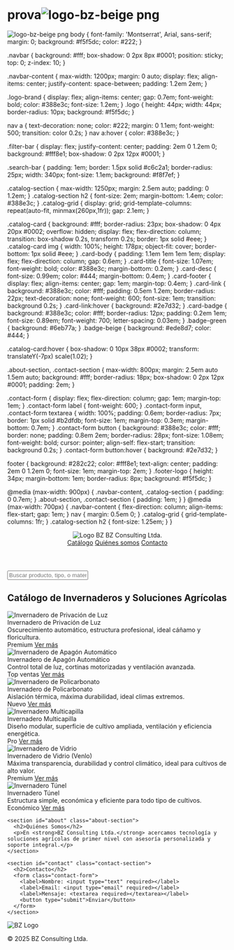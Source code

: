# prova![logo-bz-beige png](https://github.com/user-attachments/assets/0e875088-3926-4bc2-a043-5839af943c03)
![logo-bz-beige png](https://github.com/user-attachments/assets/0e875088-3926-4bc2-a043-5839af943c03)
body {
  font-family: 'Montserrat', Arial, sans-serif;
  margin: 0;
  background: #f5f5dc;
  color: #222;
}

.navbar {
  background: #fff;
  box-shadow: 0 2px 8px #0001;
  position: sticky;
  top: 0;
  z-index: 10;
}

.navbar-content {
  max-width: 1200px;
  margin: 0 auto;
  display: flex;
  align-items: center;
  justify-content: space-between;
  padding: 1.2em 2em;
}

.logo-brand {
  display: flex;
  align-items: center;
  gap: 0.7em;
  font-weight: bold;
  color: #388e3c;
  font-size: 1.2em;
}
.logo {
  height: 44px; width: 44px; border-radius: 10px; background: #f5f5dc;
}

nav a {
  text-decoration: none;
  color: #222;
  margin: 0 1.1em;
  font-weight: 500;
  transition: color 0.2s;
}
nav a:hover { color: #388e3c; }

.filter-bar {
  display: flex;
  justify-content: center;
  padding: 2em 0 1.2em 0;
  background: #fff8e1;
  box-shadow: 0 2px 12px #0001;
}

.search-bar {
  padding: 1em;
  border: 1.5px solid #c6c2a1;
  border-radius: 25px;
  width: 340px;
  font-size: 1.1em;
  background: #f8f7ef;
}

.catalog-section {
  max-width: 1250px;
  margin: 2.5em auto;
  padding: 0 1.2em;
}
.catalog-section h2 {
  font-size: 2em;
  margin-bottom: 1.4em;
  color: #388e3c;
}
.catalog-grid {
  display: grid;
  grid-template-columns: repeat(auto-fit, minmax(260px,1fr));
  gap: 2.1em;
}

.catalog-card {
  background: #fff;
  border-radius: 23px;
  box-shadow: 0 4px 20px #0002;
  overflow: hidden;
  display: flex;
  flex-direction: column;
  transition: box-shadow 0.2s, transform 0.2s;
  border: 1px solid #eee;
}
.catalog-card img {
  width: 100%;
  height: 178px;
  object-fit: cover;
  border-bottom: 1px solid #eee;
}
.card-body {
  padding: 1.1em 1em 1em 1em;
  display: flex;
  flex-direction: column;
  gap: 0.6em;
}
.card-title {
  font-size: 1.07em;
  font-weight: bold;
  color: #388e3c;
  margin-bottom: 0.2em;
}
.card-desc {
  font-size: 0.99em;
  color: #444;
  margin-bottom: 0.4em;
}
.card-footer {
  display: flex;
  align-items: center;
  gap: 1em;
  margin-top: 0.4em;
}
.card-link {
  background: #388e3c;
  color: #fff;
  padding: 0.5em 1.2em;
  border-radius: 22px;
  text-decoration: none;
  font-weight: 600;
  font-size: 1em;
  transition: background 0.2s;
}
.card-link:hover { background: #2e7d32; }
.card-badge {
  background: #388e3c;
  color: #fff;
  border-radius: 12px;
  padding: 0.2em 1em;
  font-size: 0.89em;
  font-weight: 700;
  letter-spacing: 0.03em;
}
.badge-green { background: #6eb77a; }
.badge-beige { background: #ede8d7; color: #444; }

.catalog-card:hover {
  box-shadow: 0 10px 38px #0002;
  transform: translateY(-7px) scale(1.02);
}

.about-section, .contact-section {
  max-width: 800px;
  margin: 2.5em auto 1.5em auto;
  background: #fff;
  border-radius: 18px;
  box-shadow: 0 2px 12px #0001;
  padding: 2em;
}

.contact-form {
  display: flex;
  flex-direction: column;
  gap: 1em;
  margin-top: 1em;
}
.contact-form label {
  font-weight: 600;
}
.contact-form input, .contact-form textarea {
  width: 100%;
  padding: 0.6em;
  border-radius: 7px;
  border: 1px solid #b2dfdb;
  font-size: 1em;
  margin-top: 0.3em;
  margin-bottom: 0.7em;
}
.contact-form button {
  background: #388e3c;
  color: #fff;
  border: none;
  padding: 0.8em 2em;
  border-radius: 28px;
  font-size: 1.08em;
  font-weight: bold;
  cursor: pointer;
  align-self: flex-start;
  transition: background 0.2s;
}
.contact-form button:hover { background: #2e7d32; }

footer {
  background: #282c22;
  color: #fff8e1;
  text-align: center;
  padding: 2em 0 1.2em 0;
  font-size: 1em;
  margin-top: 2em;
}
.footer-logo {
  height: 34px;
  margin-bottom: 1em;
  border-radius: 8px;
  background: #f5f5dc;
}

@media (max-width: 900px) {
  .navbar-content, .catalog-section { padding: 0 0.7em; }
  .about-section, .contact-section { padding: 1em; }
}
@media (max-width: 700px) {
  .navbar-content { flex-direction: column; align-items: flex-start; gap: 1em; }
  nav { margin: 0.5em 0; }
  .catalog-grid { grid-template-columns: 1fr; }
  .catalog-section h2 { font-size: 1.25em; }
}<!DOCTYPE html>
<html lang="es">
<head>
  <meta charset="UTF-8">
  <meta name="viewport" content="width=device-width, initial-scale=1.0">
  <title>BZ Consulting Ltda. – Catálogo de Invernaderos</title>
  <link rel="stylesheet" href="style.css">
  <link href="https://fonts.googleapis.com/css?family=Montserrat:400,700&display=swap" rel="stylesheet">
</head>
<body>
  <header class="navbar">
    <div class="navbar-content">
      <div class="logo-brand">
        <img src="logo-bz-beige.png" alt="Logo BZ" class="logo">
        <span>BZ Consulting Ltda.</span>
      </div>
      <nav>
        <a href="#catalog">Catálogo</a>
        <a href="#about">Quiénes somos</a>
        <a href="#contact">Contacto</a>
      </nav>
    </div>
  </header>

  <!-- Filtro estilo Airbnb -->
  <section class="filter-bar">
    <input type="text" id="searchInput" class="search-bar" placeholder="Buscar producto, tipo, o material..." onkeyup="filterProducts()">
  </section>

  <!-- Catálogo de productos -->
  <main>
    <section id="catalog" class="catalog-section">
      <h2>Catálogo de Invernaderos y Soluciones Agrícolas</h2>
      <div class="catalog-grid" id="productsGrid">
        <!-- Tarjetas de producto -->
        <div class="catalog-card">
          <img src="https://www.lightdeprivation-greenhouse.com/images/products/Light-Deprivation-Greenhouse-1.jpg" alt="Invernadero de Privación de Luz">
          <div class="card-body">
            <div class="card-title">Invernadero de Privación de Luz</div>
            <div class="card-desc">Oscurecimiento automático, estructura profesional, ideal cáñamo y floricultura.</div>
            <div class="card-footer">
              <span class="card-badge">Premium</span>
              <a href="https://www.lightdeprivation-greenhouse.com/light-deprivation-greenhouse.html" class="card-link" target="_blank">Ver más</a>
            </div>
          </div>
        </div>
        <div class="catalog-card">
          <img src="https://www.lightdeprivation-greenhouse.com/images/products/Auto-Blackout-Greenhouse-1.jpg" alt="Invernadero de Apagón Automático">
          <div class="card-body">
            <div class="card-title">Invernadero de Apagón Automático</div>
            <div class="card-desc">Control total de luz, cortinas motorizadas y ventilación avanzada.</div>
            <div class="card-footer">
              <span class="card-badge badge-green">Top ventas</span>
              <a href="https://www.lightdeprivation-greenhouse.com/auto-blackout-greenhouse.html" class="card-link" target="_blank">Ver más</a>
            </div>
          </div>
        </div>
        <div class="catalog-card">
          <img src="https://www.lightdeprivation-greenhouse.com/images/products/Polycarbonate-Greenhouse-1.jpg" alt="Invernadero de Policarbonato">
          <div class="card-body">
            <div class="card-title">Invernadero de Policarbonato</div>
            <div class="card-desc">Aislación térmica, máxima durabilidad, ideal climas extremos.</div>
            <div class="card-footer">
              <span class="card-badge badge-beige">Nuevo</span>
              <a href="https://www.lightdeprivation-greenhouse.com/polycarbonate-greenhouse.html" class="card-link" target="_blank">Ver más</a>
            </div>
          </div>
        </div>
        <div class="catalog-card">
          <img src="https://www.lightdeprivation-greenhouse.com/images/products/Multi-Span-Greenhouse-1.jpg" alt="Invernadero Multicapilla">
          <div class="card-body">
            <div class="card-title">Invernadero Multicapilla</div>
            <div class="card-desc">Diseño modular, superficie de cultivo ampliada, ventilación y eficiencia energética.</div>
            <div class="card-footer">
              <span class="card-badge">Pro</span>
              <a href="https://www.lightdeprivation-greenhouse.com/multi-span-greenhouse.html" class="card-link" target="_blank">Ver más</a>
            </div>
          </div>
        </div>
        <div class="catalog-card">
          <img src="https://www.lightdeprivation-greenhouse.com/images/products/Glass-Greenhouse-1.jpg" alt="Invernadero de Vidrio">
          <div class="card-body">
            <div class="card-title">Invernadero de Vidrio (Venlo)</div>
            <div class="card-desc">Máxima transparencia, durabilidad y control climático, ideal para cultivos de alto valor.</div>
            <div class="card-footer">
              <span class="card-badge badge-beige">Premium</span>
              <a href="https://www.lightdeprivation-greenhouse.com/glass-greenhouse.html" class="card-link" target="_blank">Ver más</a>
            </div>
          </div>
        </div>
        <div class="catalog-card">
          <img src="https://www.lightdeprivation-greenhouse.com/images/products/Tunnel-Greenhouse-1.jpg" alt="Invernadero Túnel">
          <div class="card-body">
            <div class="card-title">Invernadero Túnel</div>
            <div class="card-desc">Estructura simple, económica y eficiente para todo tipo de cultivos.</div>
            <div class="card-footer">
              <span class="card-badge">Económico</span>
              <a href="https://www.lightdeprivation-greenhouse.com/tunnel-greenhouse.html" class="card-link" target="_blank">Ver más</a>
            </div>
          </div>
        </div>
        <!-- Puedes agregar más cards según tu catálogo -->
      </div>
    </section>

    <section id="about" class="about-section">
      <h2>Quiénes Somos</h2>
      <p>En <strong>BZ Consulting Ltda.</strong> acercamos tecnología y soluciones agrícolas de primer nivel con asesoría personalizada y soporte integral.</p>
    </section>

    <section id="contact" class="contact-section">
      <h2>Contacto</h2>
      <form class="contact-form">
        <label>Nombre: <input type="text" required></label>
        <label>Email: <input type="email" required></label>
        <label>Mensaje: <textarea required></textarea></label>
        <button type="submit">Enviar</button>
      </form>
    </section>
  </main>
  <footer>
    <img src="logo-bz-beige.png" alt="BZ Logo" class="footer-logo">
    <p>&copy; 2025 BZ Consulting Ltda.</p>
  </footer>
  <script>
    function filterProducts() {
      const input = document.getElementById('searchInput').value.toLowerCase();
      const cards = document.getElementById('productsGrid').getElementsByClassName('catalog-card');
      for (let card of cards) {
        const text = card.innerText.toLowerCase();
        card.style.display = text.includes(input) ? '' : 'none';
      }
    }
  </script>
</body>
</html>
